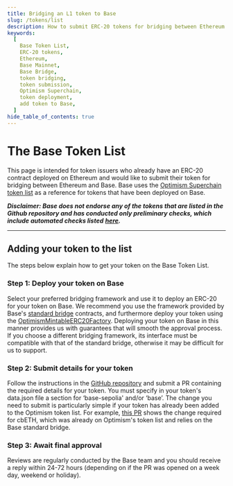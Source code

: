 ```yaml
---
title: Bridging an L1 token to Base
slug: /tokens/list
description: How to submit ERC-20 tokens for bridging between Ethereum and Base as a token issuer.
keywords:
  [
    Base Token List,
    ERC-20 tokens,
    Ethereum,
    Base Mainnet,
    Base Bridge,
    token bridging,
    token submission,
    Optimism Superchain,
    token deployment,
    add token to Base,
  ]
hide_table_of_contents: true
---
```


# The Base Token List

This page is intended for token issuers who already have an ERC-20 contract deployed on Ethereum and would like to submit their token for bridging between Ethereum and Base. Base uses the [Optimism Superchain token list](https://github.com/ethereum-optimism/ethereum-optimism.github.io) as a reference for tokens that have been deployed on Base.

**_Disclaimer: Base does not endorse any of the tokens that are listed in the Github repository and has conducted only preliminary checks, which include automated checks listed_** [**_here_**](https://github.com/ethereum-optimism/ethereum-optimism.github.io)**_._**

---

## Adding your token to the list

The steps below explain how to get your token on the Base Token List.

### Step 1: Deploy your token on Base

Select your preferred bridging framework and use it to deploy an ERC-20 for your token on Base. We recommend you use the framework provided by Base's [standard bridge](https://github.com/ethereum-optimism/specs/blob/main/specs/protocol/bridges.md) contracts, and furthermore deploy your token using the [OptimismMintableERC20Factory](https://docs.base.org/base-contracts/#l2-contract-addresses). Deploying your token on Base in this manner provides us with guarantees that will smooth the approval process. If you choose a different bridging framework, its interface must be compatible with that of the standard bridge, otherwise it may be difficult for us to support.

### Step 2: Submit details for your token

Follow the instructions in the [GitHub repository](https://github.com/ethereum-optimism/ethereum-optimism.github.io) and submit a PR containing the required details for your token. You must specify in your token's data.json file a section for ‘base-sepolia' and/or ‘base’. The change you need to submit is particularly simple if your token has already been added to the Optimism token list. For example, [this PR](https://github.com/ethereum-optimism/ethereum-optimism.github.io/commit/27ab9b2d3388f7feba3a152e0a0748c73d732a68) shows the change required for cbETH, which was already on Optimism's token list and relies on the Base standard bridge.

### Step 3: Await final approval

Reviews are regularly conducted by the Base team and you should receive a reply within 24-72 hours (depending on if the PR was opened on a week day, weekend or holiday).
